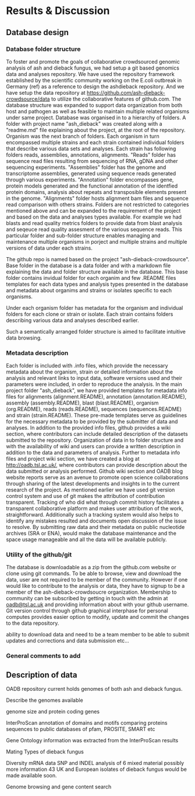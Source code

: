 # Results & Discussion

## Database design

### Database folder structure
To foster and promote the goals of collaborative crowdsourced genomic analysis of ash and dieback fungus, we had setup a git based genomics data and analyses repository.
We have used the repository framework established by the scientific community working on the E.coli outbreak in Germany (ref) as a reference to design the ashdieback repository.
And we have setup the data repository at https://github.com/ash-dieback-crowdsource/data to utilize the collaborative features of github.com.
The database structure was expanded to support data organization from both host and pathogen as well as feasible to maintain multiple related organisms under same project.
Database was organised in to a hierarchy of folders.
A folder with project name "ash_dieback" was created along with a "readme.md" file explaining about the project, at the root of the repository.
Organism was the next branch of folders. Each organism in turn encompassed multiple strains and each strain contained individual folders that describe various data sets and analyses.
Each strain has following folders reads, assemblies, annotations, alignments.
"Reads" folder has sequence read files resulting from sequencing of RNA, gDNA and other sequencing experiments.
"Assemblies" folder has the genome and transcriptome assemblies, generated using sequence reads generated through various experiments.
"Annotation" folder encompasses gene, protein models generated and the functional annotation of the identfied protein domains, analysis about repeats and transposible elements present in the genome.
"Alignments" folder hosts alignment bam files and sequence read comparison with others strains.
Folders are not restricted to categories mentioned above and can be expanded to the requirement of the project and based on the data and analyses types available.
For example we had  blasts and read quality metrics folders to provide data from blast analysis and seqeuce read quality assesment of the various sequence reads.
This particular folder and sub-folder structure enables managing and maintenance multiple organisms in porject and multiple strains and multiple versions of data under each strains.


The github repo is named based on the project "ash-dieback-crowdsource".
Base folder in the database is a data folder and with a markdown file explaining the data and folder structure available in the database.
This base folder contains invidual folder for each organim and few .README files templates for each data types and analysis types
presented in the database and metadata about organims and strains or isolates specific to each organisms.

Under each organism folder has metadata for the organism and individual folders for each clone or strain or isolate.
Each strain contains folders describing various data and analyses described earlier.

Such a semantically arranged folder structure is aimed to facilitate intuitive data browsing.


### Metadata description
Each folder is included with .info files, which provide the necessary metadata about the organism, strain or detailed information about the analysis and relevant links to input data, software versions used and their parameters were included, in order to reproduce the analysis.
In the main project folder "ash_dieback", we have provided templates for metadata info files for alignments (alignment.README), annotation (annotation.README), assembly (assembly.README), blast (blast.README), organism (org.README), reads (reads.README), sequences (sequences.README) and strain (strain.README).
These pre-made templates serve as guidelines for the necessary metadata to be provided by the submitter of data and analyses.
In addition to the provided info files, github provides a wiki section, where contributors can include detailed description of the datasets submitted to the repository.
Organization of data in to folder structure and with the availability of wiki and users can provide a written description in addition to the data and parameters of analysis.
Further to metadata info files and project wiki section, we have created a blog at http://oadb.tsl.ac.uk/, where contributors can provide description about the data submitted or analysis performed. Github wiki section and OADB blog website reports serve as an avenue to promote open science collaborations through sharing of the latest developments and insights in to the current research of the project.
As mentioned earlier we have used git version control system and use of git makes the attribution of contribution transparent.
Tracking of who did what through commit history facilitates a transparent collaborative platform and makes user attribution of the work, straightforward.
Additionally such a tracking system would also helps to identify any mistakes resulted and documents open discussion of the issue to resolve.
By submitting raw data and their metadata on public nucleotide archives (SRA or ENA), would make the database maintenance and the space usage manageable and all the data will be available publicly.


### Utility of the github/git
The database is downloadable as a zip from the github.com website or clone using git commands.
To be able to browse, view and download the data, user are not required to be member of the community.
However if one would like to contribute to the analysis or data, they have to signup to be a member of the ash-dieback-crowdsoucre organization.
Membership to community can be subscribed by getting in touch with the admin at oadb@tsl.ac.uk and providing information about with your github username.
Git version control through github graphical interphase for personal computes provides easier option to modify, update and commit the changes to the data repository.

ability to download data and need to be a team member to be able to submit updates and corrections and data submission etc...


### General comments to add


## Description of data
OADB repository current holds genomes of both ash and dieback fungus.

Describe the genomes available

genome size and protein coding genes

InterProScan annotation of domains and motifs
comparing proteins sequences to public databases of pfam, PROSITE, SMART etc

Gene Ontology information was extracted from the InterProScan results

Mating Types of dieback fungus

Diversity mRNA data
SNP and INDEL analysis of 6 mixed material possibly more information 43 UK and European isolates of dieback fungus would be made available soon.

Genome browsing and gene content search
